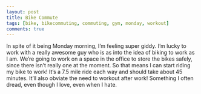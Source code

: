 ```yaml
---
layout: post
title: Bike Commute
tags: [bike, bikecommuting, commuting, gym, monday, workout]
comments: true
---
```

<p>
In spite of it being Monday morning, I’m feeling super giddy. I’m lucky to work with a really awesome guy who is as into the idea of biking to work as I am. We’re going to work on a space in the office to store the bikes safely, since there isn’t really one at the moment. So that means I can start riding my bike to work! It’s a 7.5 mile ride each way and should take about 45 minutes. It’ll also obviate the need to workout after work! Something I often dread, even though I love, even when I hate.</p>